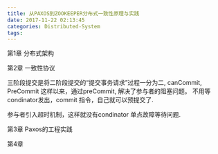 ```yaml
---
title: 从PAXOS到ZOOKEEPER分布式一致性原理与实践
date: 2017-11-22 02:13:45
categories: Distributed-System
tags:
---
```


第1章 分布式架构

第2章 一致性协议

三阶段提交是将二阶段提交的“提交事务请求”过程一分为二, canCommit, PreCommit 这样以来，通过preCommit, 解决了参与者的阻塞问题。
不用等condinator发出，commit 指令，自己就可以预提交了.

参与者引入超时机制，这样就没有condinator 单点故障等待问题.


第3章 Paxos的工程实践

第4章 
